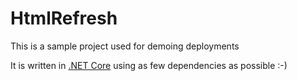 # HtmlRefresh

This is a sample project used for demoing deployments

It is written in [.NET Core](http://dot.net/core) using as few dependencies as possible :-)
